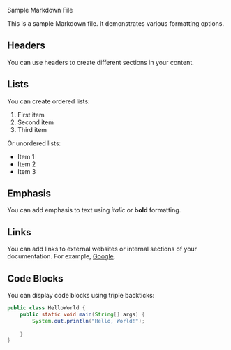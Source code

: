 Sample Markdown File

This is a sample Markdown file. It demonstrates various formatting options.

## Headers

You can use headers to create different sections in your content.

## Lists

You can create ordered lists:

1. First item
2. Second item
3. Third item

Or unordered lists:

- Item 1
- Item 2
- Item 3

## Emphasis

You can add emphasis to text using *italic* or **bold** formatting.

## Links

You can add links to external websites or internal sections of your documentation. For example, [Google](https://www.google.com/).

## Code Blocks

You can display code blocks using triple backticks:

```java
public class HelloWorld {
    public static void main(String[] args) {
        System.out.println("Hello, World!");
       
    }
}
